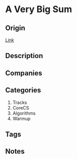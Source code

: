 # A Very Big Sum

## Origin

[Link](https://www.hackerrank.com/challenges/a-very-big-sum)

## Description

## Companies

## Categories

1. Tracks
1. CoreCS
1. Algorithms
1. Warmup

## Tags

## Notes